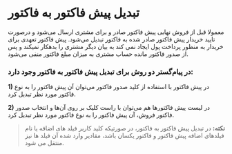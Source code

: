 # تبدیل پیش فاکتور به فاکتور 

معمولا قبل از فروش نهایی پیش فاکتور صادر و برای مشتری ارسال می‌شود و درصورت تایید خریدار پیش فاکتور صادر شده به فاکتور  تبدیل می‌شود. پیش فاکتور تعهدی برای خریدار به منظور پرداخت پول ایجاد نمی کند به بیان دیگر مشتری را بدهکار نمیکند و پس از صدور فاکتور مانده حساب مشتری به میزان مبلغ فاکتور منفی می‌شود. 

### در پیام‌گستر دو روش برای تبدیل پیش فاکتور به فاکتور وجود دارد:

**1)**	در پیش فاکتور با استفاده از کلید صدور فاکتور می‌توان آن پیش فاکتور را به نوع فاکتور مورد نظر تبدیل کرد.

**2)**	در لیست پیش فاکتورها هم می‌توان با راست کلیک بر روی آن‌ها و انتخاب صدور فاکتور فروش، آن پیش فاکتور را به نوع فاکتور مورد نظر تبدیل کرد.

> **نکته:** در تبدیل پیش فاکتور به فاکتور، در صورتیکه کلید کاربر فیلد های اضافه یا نام فیلدهای اضافه پیش فاکتور و فاکتور یکسان باشد، مقادیر وارد شده آن فیلد ها نیز منتقل می شود.  
